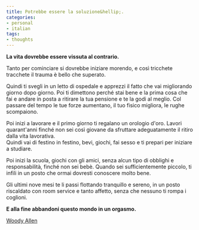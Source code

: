 ```yaml
---
title: Potrebbe essere la soluzione&hellip;.
categories:
- personal
- italian
tags:
- thoughts
---
```

**La vita dovrebbe essere vissuta al contrario.**

Tanto per cominciare si dovrebbe iniziare morendo, e così tricchete tracchete
il trauma è bello che superato.

Quindi ti svegli in un letto di ospedale e apprezzi il fatto che vai
migliorando giorno dopo giorno. Poi ti dimettono perché stai bene e la prima
cosa che fai e andare in posta a ritirare la tua pensione e te la godi al
meglio. Col passare del tempo le tue forze aumentano, il tuo fisico migliora,
le rughe scompaiono.

Poi inizi a lavorare e il primo giorno ti regalano un orologio d'oro. Lavori
quarant'anni finché non sei così giovane da sfruttare adeguatamente il ritiro
dalla vita lavorativa.  
Quindi vai di festino in festino, bevi, giochi, fai sesso e ti prepari per
iniziare a studiare.

Poi inizi la scuola, giochi con gli amici, senza alcun tipo di obblighi e
responsabilità, finché non sei bebè. Quando sei sufficientemente piccolo, ti
infili in un posto che ormai dovresti conoscere molto bene.

Gli ultimi nove mesi te li passi flottando tranquillo e sereno, in un posto
riscaldato con room service e tanto affetto, senza che nessuno ti rompa i
coglioni.

**E alla fine abbandoni questo mondo in un orgasmo.**  

[Woody Allen](http://it.wikipedia.org/wiki/Woody_Allen
"http://it.wikipedia.org/wiki/Woody_Allen" )

